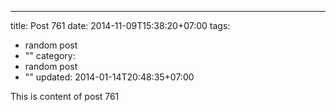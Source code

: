 ---
title: Post 761
date: 2014-11-09T15:38:20+07:00
tags:
  - random post
  - ""
category:
  - random post
  - ""
updated: 2014-01-14T20:48:35+07:00

This is content of post 761